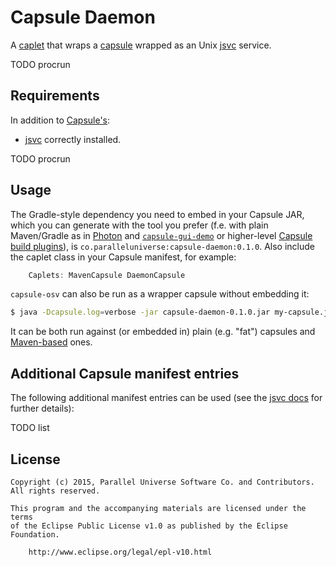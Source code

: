 # Capsule Daemon

A [caplet](https://github.com/puniverse/capsule#what-are-caplets) that wraps a [capsule](https://github.com/puniverse/capsule) wrapped as an Unix [jsvc](http://commons.apache.org/proper/commons-daemon/jsvc.html) service.

TODO procrun

## Requirements

In addition to [Capsule's](https://github.com/puniverse/capsule):

  * [jsvc](http://commons.apache.org/proper/commons-daemon/jsvc.html) correctly installed.

TODO procrun

## Usage

The Gradle-style dependency you need to embed in your Capsule JAR, which you can generate with the tool you prefer (f.e. with plain Maven/Gradle as in [Photon](https://github.com/puniverse/photon) and [`capsule-gui-demo`](https://github.com/puniverse/capsule-gui-demo) or higher-level [Capsule build plugins](https://github.com/puniverse/capsule#build-tool-plugins)), is `co.paralleluniverse:capsule-daemon:0.1.0`. Also include the caplet class in your Capsule manifest, for example:

``` gradle
    Caplets: MavenCapsule DaemonCapsule
```

`capsule-osv` can also be run as a wrapper capsule without embedding it:

``` bash
$ java -Dcapsule.log=verbose -jar capsule-daemon-0.1.0.jar my-capsule.jar my-capsule-arg1 ...
```

It can be both run against (or embedded in) plain (e.g. "fat") capsules and [Maven-based](https://github.com/puniverse/capsule-maven) ones.

## Additional Capsule manifest entries

The following additional manifest entries can be used (see the [jsvc docs](http://commons.apache.org/proper/commons-daemon/jsvc.html) for further details):

TODO list

## License

    Copyright (c) 2015, Parallel Universe Software Co. and Contributors. All rights reserved.

    This program and the accompanying materials are licensed under the terms
    of the Eclipse Public License v1.0 as published by the Eclipse Foundation.

        http://www.eclipse.org/legal/epl-v10.html
